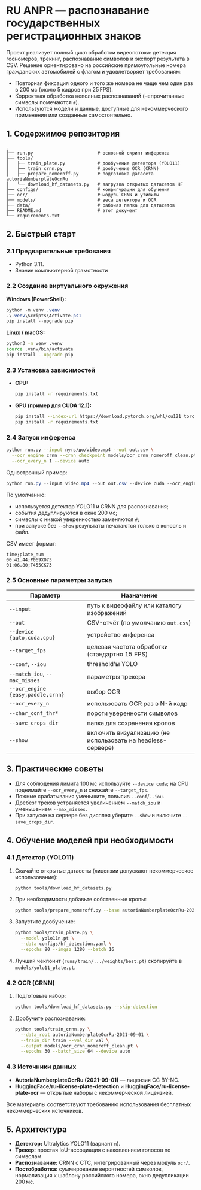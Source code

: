 # RU ANPR — распознавание государственных регистрационных знаков

Проект реализует полный цикл обработки видеопотока: детекция госномеров, трекинг, распознавание символов и экспорт результата в CSV. Решение ориентировано на российские прямоугольные номера гражданских автомобилей с флагом и удовлетворяет требованиям:

- Повторная фиксация одного и того же номера не чаще чем один раз в 200 мс (около 5 кадров при 25 FPS).
- Корректная обработка неполных распознаваний (непрочитанные символы помечаются `#`).
- Используются модели и данные, доступные для некоммерческого применения или созданные самостоятельно.

## 1. Содержимое репозитория

```
.
├── run.py                        # основной скрипт инференса
├── tools/
│   ├── train_plate.py            # дообучение детектора (YOLO11)
│   ├── train_crnn.py             # дообучение OCR (CRNN)
│   ├── prepare_nomeroff.py       # подготовка датасета autoriaNumberplateOcrRu
│   └── download_hf_datasets.py   # загрузка открытых датасетов HF
├── configs/                      # конфигурации для обучения
├── ocr/                          # модуль CRNN и утилиты
├── models/                       # веса детектора и OCR 
├── data/                         # рабочая папка для датасетов
├── README.md                     # этот документ
└── requirements.txt
```

## 2. Быстрый старт

### 2.1 Предварительные требования

- Python 3.11.
- Знание компьютерной грамотности

### 2.2 Создание виртуального окружения

**Windows (PowerShell):**
```powershell
python -m venv .venv
.\.venv\Scripts\Activate.ps1
pip install --upgrade pip
```

**Linux / macOS:**
```bash
python3 -m venv .venv
source .venv/bin/activate
pip install --upgrade pip
```

### 2.3 Установка зависимостей

- **CPU:**
  ```bash
  pip install -r requirements.txt
  ```
- **GPU (пример для CUDA 12.1):**
  ```bash
  pip install --index-url https://download.pytorch.org/whl/cu121 torch torchvision torchaudio
  pip install -r requirements.txt
  ```

### 2.4 Запуск инференса

```bash
python run.py --input путь/до/video.mp4 --out out.csv \
  --ocr_engine crnn --crnn_checkpoint models/ocr_crnn_nomeroff_clean.pt \
  --ocr_every_n 1 --device auto
```
Однострочный пример:
```powershell
python run.py --input video.mp4 --out out.csv --device cuda --ocr_engine crnn --crnn_checkpoint models\ocr_crnn_nomeroff_clean.pt --ocr_every_n 1 --conf 0.5 --char_conf_thr 0.5 --char_conf_thr_letters 0.7 --char_conf_thr_digits 0.5
```

По умолчанию:
- используется детектор YOLO11 и CRNN для распознавания;
- события дедуплируются в окне 200 мс;
- символы с низкой уверенностью заменяются `#`;
- при запуске без `--show` результаты печатаются только в консоль и файл.

CSV имеет формат:
```
time;plate_num
00:41.44;P069XO73
01:06.80;T455CK73
```

### 2.5 Основные параметры запуска

| Параметр | Назначение |
|----------|------------|
| `--input` | путь к видеофайлу или каталогу изображений |
| `--out` | CSV-отчёт (по умолчанию `out.csv`) |
| `--device {auto,cuda,cpu}` | устройство инференса |
| `--target_fps` | целевая частота обработки (стандартно 15 FPS) |
| `--conf`, `--iou` | threshold'ы YOLO |
| `--match_iou`, `--max_misses` | параметры трекера |
| `--ocr_engine {easy,paddle,crnn}` | выбор OCR |
| `--ocr_every_n` | использовать OCR раз в N-й кадр |
| `--char_conf_thr*` | пороги уверенности символов |
| `--save_crops_dir` | папка для сохранения кропов |
| `--show` | включить визуализацию (не использовать на headless-сервере) |



## 3. Практические советы

- Для соблюдения лимита 100 мс используйте `--device cuda`; на CPU поднимайте `--ocr_every_n` и снижайте `--target_fps`.
- Ложные срабатывания уменьшите, повысив `--conf`/`--iou`.
- Дребезг треков устраняется увеличением `--match_iou` и уменьшением `--max_misses`.
- При запуске на сервере без дисплея уберите `--show` и включите `--save_crops_dir`.

## 4. Обучение моделей при необходимости

### 4.1 Детектор (YOLO11)

1. Скачайте открытые датасеты (лицензии допускают некоммерческое использование):
   ```bash
   python tools/download_hf_datasets.py
   ```
2. При необходимости добавьте собственные кропы:
   ```bash
   python tools/prepare_nomeroff.py --base autoriaNumberplateOcrRu-2021-09-01
   ```
3. Запустите дообучение:
   ```bash
   python tools/train_plate.py \
     --model yolo11n.pt \
     --data configs/hf_detection.yaml \
     --epochs 80 --imgsz 1280 --batch 16
   ```
4. Лучший чекпоинт (`runs/train/.../weights/best.pt`) скопируйте в `models/yolo11_plate.pt`.

### 4.2 OCR (CRNN)

1. Подготовьте набор:
   ```bash
   python tools/download_hf_datasets.py --skip-detection
   ```
2. Дообучите распознавание:
   ```bash
   python tools/train_crnn.py \
     --data_root autoriaNumberplateOcrRu-2021-09-01 \
     --train_dir train --val_dir val \
     --output models/ocr_crnn_nomeroff_clean.pt \
     --epochs 30 --batch_size 64 --device auto
   ```

### 4.3 Источники данных

- **AutoriaNumberplateOcrRu (2021-09-01)** — лицензия CC BY-NC.
- **HuggingFace/ru-license-plate-detection** и **HuggingFace/ru-license-plate-ocr** — открытые наборы с некоммерческой лицензией.

Все материалы соответствуют требованию использования бесплатных некоммерческих источников.

## 5. Архитектура

- **Детектор:** Ultralytics YOLO11 (вариант `n`).
- **Трекер:** простая IoU-ассоциация с накоплением голосов по символам.
- **Распознавание:** CRNN с CTC, интегрированный через модуль `ocr/`.
- **Постобработка:** суммирование вероятностей символов, нормализация к шаблону российского номера, окно дедупликации 200 мс.


